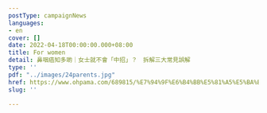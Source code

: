 ```yaml
---
postType: campaignNews
languages:
- en
cover: []
date: 2022-04-18T00:00:00.000+08:00
title: For women
detail: 鼻咽癌知多啲｜女士就不會「中招」？　拆解三大常見誤解
type: ''
pdf: "../images/24parents.jpg"
href: https://www.ohpama.com/689815/%E7%94%9F%E6%B4%BB%E5%81%A5%E5%BA%B7/%E5%81%A5%E5%BA%B7%E7%99%BE%E7%A7%91/%e9%bc%bb%e5%92%bd%e7%99%8c-%e6%97%a9%e6%9c%9f%e7%af%a9%e6%9f%a5/
slug: ''

---
```

